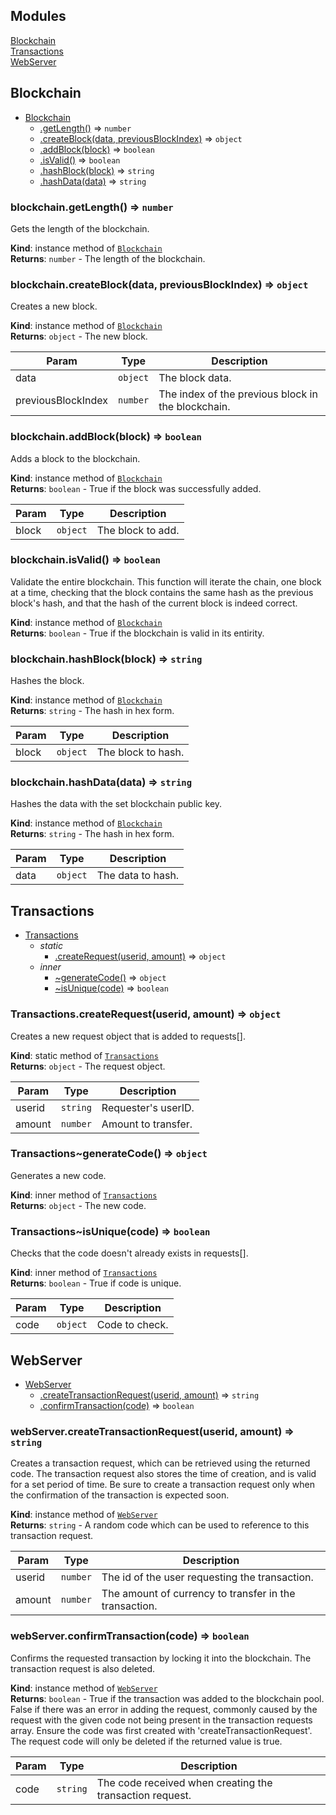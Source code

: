 ## Modules

<dl>
<dt><a href="#module_Blockchain">Blockchain</a></dt>
<dd></dd>
<dt><a href="#module_Transactions">Transactions</a></dt>
<dd></dd>
<dt><a href="#module_WebServer">WebServer</a></dt>
<dd></dd>
</dl>

<a name="module_Blockchain"></a>

## Blockchain

* [Blockchain](#module_Blockchain)
    * [.getLength()](#module_Blockchain+getLength) ⇒ <code>number</code>
    * [.createBlock(data, previousBlockIndex)](#module_Blockchain+createBlock) ⇒ <code>object</code>
    * [.addBlock(block)](#module_Blockchain+addBlock) ⇒ <code>boolean</code>
    * [.isValid()](#module_Blockchain+isValid) ⇒ <code>boolean</code>
    * [.hashBlock(block)](#module_Blockchain+hashBlock) ⇒ <code>string</code>
    * [.hashData(data)](#module_Blockchain+hashData) ⇒ <code>string</code>

<a name="module_Blockchain+getLength"></a>

### blockchain.getLength() ⇒ <code>number</code>
Gets the length of the blockchain.

**Kind**: instance method of [<code>Blockchain</code>](#module_Blockchain)  
**Returns**: <code>number</code> - The length of the blockchain.  
<a name="module_Blockchain+createBlock"></a>

### blockchain.createBlock(data, previousBlockIndex) ⇒ <code>object</code>
Creates a new block.

**Kind**: instance method of [<code>Blockchain</code>](#module_Blockchain)  
**Returns**: <code>object</code> - The new block.  

| Param | Type | Description |
| --- | --- | --- |
| data | <code>object</code> | The block data. |
| previousBlockIndex | <code>number</code> | The index of the previous block in the blockchain. |

<a name="module_Blockchain+addBlock"></a>

### blockchain.addBlock(block) ⇒ <code>boolean</code>
Adds a block to the blockchain.

**Kind**: instance method of [<code>Blockchain</code>](#module_Blockchain)  
**Returns**: <code>boolean</code> - True if the block was successfully added.  

| Param | Type | Description |
| --- | --- | --- |
| block | <code>object</code> | The block to add. |

<a name="module_Blockchain+isValid"></a>

### blockchain.isValid() ⇒ <code>boolean</code>
Validate the entire blockchain. This function will iterate the chain, oneblock at a time, checking that the block contains the same hash as theprevious block's hash, and that the hash of the current block is indeedcorrect.

**Kind**: instance method of [<code>Blockchain</code>](#module_Blockchain)  
**Returns**: <code>boolean</code> - True if the blockchain is valid in its entirity.  
<a name="module_Blockchain+hashBlock"></a>

### blockchain.hashBlock(block) ⇒ <code>string</code>
Hashes the block.

**Kind**: instance method of [<code>Blockchain</code>](#module_Blockchain)  
**Returns**: <code>string</code> - The hash in hex form.  

| Param | Type | Description |
| --- | --- | --- |
| block | <code>object</code> | The block to hash. |

<a name="module_Blockchain+hashData"></a>

### blockchain.hashData(data) ⇒ <code>string</code>
Hashes the data with the set blockchain public key.

**Kind**: instance method of [<code>Blockchain</code>](#module_Blockchain)  
**Returns**: <code>string</code> - The hash in hex form.  

| Param | Type | Description |
| --- | --- | --- |
| data | <code>object</code> | The data to hash. |

<a name="module_Transactions"></a>

## Transactions

* [Transactions](#module_Transactions)
    * _static_
        * [.createRequest(userid, amount)](#module_Transactions.createRequest) ⇒ <code>object</code>
    * _inner_
        * [~generateCode()](#module_Transactions..generateCode) ⇒ <code>object</code>
        * [~isUnique(code)](#module_Transactions..isUnique) ⇒ <code>boolean</code>

<a name="module_Transactions.createRequest"></a>

### Transactions.createRequest(userid, amount) ⇒ <code>object</code>
Creates a new request object that is added to requests[].

**Kind**: static method of [<code>Transactions</code>](#module_Transactions)  
**Returns**: <code>object</code> - The request object.  

| Param | Type | Description |
| --- | --- | --- |
| userid | <code>string</code> | Requester's userID. |
| amount | <code>number</code> | Amount to transfer. |

<a name="module_Transactions..generateCode"></a>

### Transactions~generateCode() ⇒ <code>object</code>
Generates a new code.

**Kind**: inner method of [<code>Transactions</code>](#module_Transactions)  
**Returns**: <code>object</code> - The new code.  
<a name="module_Transactions..isUnique"></a>

### Transactions~isUnique(code) ⇒ <code>boolean</code>
Checks that the code doesn't already exists in requests[].

**Kind**: inner method of [<code>Transactions</code>](#module_Transactions)  
**Returns**: <code>boolean</code> - True if code is unique.  

| Param | Type | Description |
| --- | --- | --- |
| code | <code>object</code> | Code to check. |

<a name="module_WebServer"></a>

## WebServer

* [WebServer](#module_WebServer)
    * [.createTransactionRequest(userid, amount)](#module_WebServer+createTransactionRequest) ⇒ <code>string</code>
    * [.confirmTransaction(code)](#module_WebServer+confirmTransaction) ⇒ <code>boolean</code>

<a name="module_WebServer+createTransactionRequest"></a>

### webServer.createTransactionRequest(userid, amount) ⇒ <code>string</code>
Creates a transaction request, which can be retrieved using the returnedcode. The transaction request also stores the time of creation, and isvalid for a set period of time. Be sure to create a transaction requestonly when the confirmation of the transaction is expected soon.

**Kind**: instance method of [<code>WebServer</code>](#module_WebServer)  
**Returns**: <code>string</code> - A random code which can be used to reference to thistransaction request.  

| Param | Type | Description |
| --- | --- | --- |
| userid | <code>number</code> | The id of the user requesting the transaction. |
| amount | <code>number</code> | The amount of currency to transfer in the transaction. |

<a name="module_WebServer+confirmTransaction"></a>

### webServer.confirmTransaction(code) ⇒ <code>boolean</code>
Confirms the requested transaction by locking it into the blockchain. Thetransaction request is also deleted.

**Kind**: instance method of [<code>WebServer</code>](#module_WebServer)  
**Returns**: <code>boolean</code> - True if the transaction was added to the blockchainpool. False if there was an error in adding the request, commonly causedby the request with the given code not being present in the transactionrequests array. Ensure the code was first created with'createTransactionRequest'. The request code will only be deleted if thereturned value is true.  

| Param | Type | Description |
| --- | --- | --- |
| code | <code>string</code> | The code received when creating the transaction request. |

